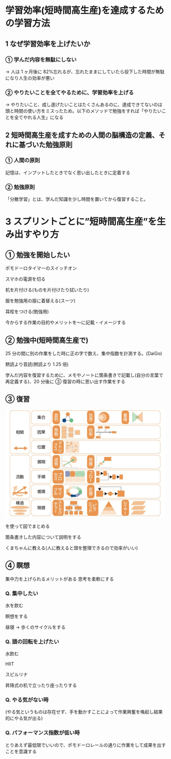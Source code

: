 # 学習効率(短時間高生産)を達成するための学習方法

## 1 なぜ学習効率を上げたいか

### ① 学んだ内容を無駄にしない

→ 人は 1 ヶ月後に 82%忘れるが、忘れたままにしていたら投下した時間が無駄になり人生の効率が悪い

### ② やりたいことを全てやるために、学習効率を上げる

→ やりたいこと、成し遂げたいことはたくさんあるのに、達成できてないのは頭と時間の使い方をミスったため。以下のメソッドで勉強をすれば「やりたいことを全てやれる人生」になる

## 2 短時間高生産を成すための人間の脳構造の定義、それに基づいた勉強原則

### ① 人間の原則

記憶は、インプットしたときでなく思い出したときに定着する

### ② 勉強原則

「分散学習」とは、学んだ知識を少し時間を置いてから復習すること。

# 3 スプリントごとに”短時間高生産”を生み出すやり方

## ① 勉強を開始したい

ポモドーロタイマーのスイッチオン

スマホの電源を切る

机を片付ける(ものを片付けたり拭いたり)

服を勉強用の服に着替える(スーツ)

耳栓をつける(勉強用)

今からする作業の目的やメリットを〜に記載・イメージする

## ② 勉強中(短時間高生産で)

25 分の間に別の作業をした時に正の字で数え、集中指数を計測する。(DaiGo)

黙読より音読(黙読より 1.25 倍)

学んだ内容を復習するために、メモやノートに箇条書きで記載し(自分の言葉で再定義する)、20 分後に ③ 復習の時に思い出す作業をする

## ③ 復習

![alt text](./01.jpg)

を使って図でまとめる

箇条書きした内容について説明をする

くまちゃんに教える(人に教えると頭を整理できるので効率がいい)

## ④ 瞑想

集中力を上げられるメリットがある
思考を柔軟にする

### Q. 集中したい

水を飲む

瞑想をする

昼寝 → 歩くのサイクルをする

### Q. 頭の回転を上げたい

水飲む

HIIT

スピルリナ

昇降式の机で立ったり座ったりする

### Q. やる気がない時

(やる気というものは存在せず、手を動かすことによって作業興奮を喚起し結果的にやる気が出る)

### Q. パフォーマンス指数が低い時

とりあえず最低限でいいので、ポモドーロレールの通りに作業をして成果を出すことを意識する
